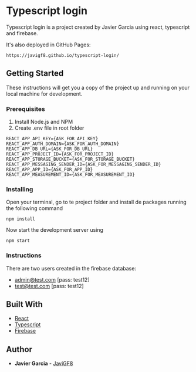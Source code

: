 # Typescript login

Typescript login is a project created by Javier Garcia using react, typescript and firebase.

It's also deployed in GitHub Pages:

`https://javigf8.github.io/typescript-login/`

## Getting Started

These instructions will get you a copy of the project up and running on your local machine for development.

### Prerequisites

1. Install Node.js and NPM
2. Create .env file in root folder

```
REACT_APP_API_KEY={ASK_FOR_API_KEY}
REACT_APP_AUTH_DOMAIN={ASK_FOR_AUTH_DOMAIN}
REACT_APP_DB_URL={ASK_FOR_DB_URL}
REACT_APP_PROJECT_ID={ASK_FOR_PROJECT_ID}
REACT_APP_STORAGE_BUCKET={ASK_FOR_STORAGE_BUCKET}
REACT_APP_MESSAGING_SENDER_ID={ASK_FOR_MESSAGING_SENDER_ID}
REACT_APP_APP_ID={ASK_FOR_APP_ID}
REACT_APP_MEASUREMENT_ID={ASK_FOR_MEASUREMENT_ID}
```

### Installing

Open your terminal, go to te project folder and install de packages running the following command

```
npm install
```

Now start the development server using

```
npm start
```

### Instructions

There are two users created in the firebase database:

- admin@test.com [pass: test12]
- test@test.com [pass: test12]

## Built With

- [React](https://facebook.github.io/react/docs/getting-started)
- [Typescript](https://www.typescriptlang.org/)
- [Firebase](https://firebase.google.com/)

## Author

- **Javier Garcia** - [JaviGF8](https://github.com/JaviGF8)
